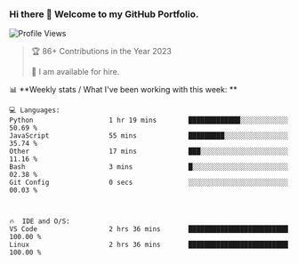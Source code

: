### Hi there 👋 Welcome to my GitHub Portfolio.

<!--START_SECTION:waka-->

![Profile Views](http://img.shields.io/badge/Profile%20Views-185-blue)

> 🏆 86+ Contributions in the Year 2023
 > 
> 💼 I am available for hire.
 > 


📊 **Weekly stats / What I've been working with this week:  ** 
```
💻 Languages:
Python                   1 hr 19 mins        █████████████░░░░░░░░░░░░   50.69 % 
JavaScript               55 mins             █████████░░░░░░░░░░░░░░░░   35.74 % 
Other                    17 mins             ███░░░░░░░░░░░░░░░░░░░░░░   11.16 % 
Bash                     3 mins              █░░░░░░░░░░░░░░░░░░░░░░░░   02.38 % 
Git Config               0 secs              ░░░░░░░░░░░░░░░░░░░░░░░░░   00.03 % 



🔥  IDE and O/S: 
VS Code                  2 hrs 36 mins       █████████████████████████   100.00 % 
Linux                    2 hrs 36 mins       █████████████████████████   100.00 % 
```

<!--END_SECTION:waka-->

<!--
**robjsnow/robjsnow** is a ✨ _special_ ✨ repository because its `README.md` (this file) appears on your GitHub profile.

Here are some ideas to get you started:

- 🔭 I’m currently working on ...
- 🌱 I’m currently learning ...
- 👯 I’m looking to collaborate on ...
- 🤔 I’m looking for help with ...
- 💬 Ask me about ...
- 📫 How to reach me: ...
- 😄 Pronouns: ...
- ⚡ Fun fact: ...
-->
